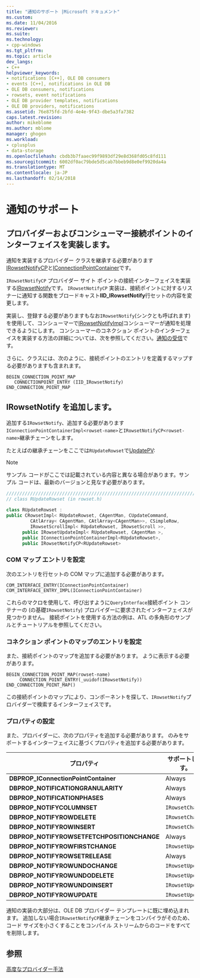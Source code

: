 ```yaml
---
title: "通知のサポート |Microsoft ドキュメント"
ms.custom: 
ms.date: 11/04/2016
ms.reviewer: 
ms.suite: 
ms.technology:
- cpp-windows
ms.tgt_pltfrm: 
ms.topic: article
dev_langs:
- C++
helpviewer_keywords:
- notifications [C++], OLE DB consumers
- events [C++], notifications in OLE DB
- OLE DB consumers, notifications
- rowsets, event notifications
- OLE DB provider templates, notifications
- OLE DB providers, notifications
ms.assetid: 76e875fd-2bfd-4e4e-9f43-dbe5a3fa7382
caps.latest.revision: 
author: mikeblome
ms.author: mblome
manager: ghogen
ms.workload:
- cplusplus
- data-storage
ms.openlocfilehash: cbdb3b7faaec99f9893df29e8d368fd05c8fd111
ms.sourcegitcommit: 6002df0ac79bde5d5cab7bbeb9d8e0ef9920da4a
ms.translationtype: MT
ms.contentlocale: ja-JP
ms.lasthandoff: 02/14/2018
---
```

# <a name="supporting-notifications"></a>通知のサポート
## <a name="implementing-connection-point-interfaces-on-the-provider-and-consumer"></a>プロバイダーおよびコンシューマー接続ポイントのインターフェイスを実装します。  
 通知を実装するプロバイダー クラスを継承する必要があります[IRowsetNotifyCP](../../data/oledb/irowsetnotifycp-class.md)と[IConnectionPointContainer](../../atl/reference/iconnectionpointcontainerimpl-class.md)です。  
  
 `IRowsetNotifyCP` プロバイダー サイト ポイントの接続インターフェイスを実装する[IRowsetNotify](https://msdn.microsoft.com/en-us/library/ms712959.aspx)です。 `IRowsetNotifyCP` 実装は、接続ポイントに対するリスナーに通知する関数をブロードキャスト**IID_IRowsetNotify**行セットの内容を変更します。  
  
 実装し、登録する必要がありますもなお`IRowsetNotify`(シンクとも呼ばれます) を使用して、コンシューマーで[IRowsetNotifyImpl](../../data/oledb/irowsetnotifyimpl-class.md)コンシューマーが通知を処理できるようにします。 コンシューマーのコネクション ポイントのインターフェイスを実装する方法の詳細については、次を参照してください。[通知の受信](../../data/oledb/receiving-notifications.md)です。  
  
 さらに、クラスには、次のように、接続ポイントのエントリを定義するマップする必要がありますも含まれます。  
  
```  
BEGIN_CONNECTION_POINT_MAP  
   CONNECTIONPOINT_ENTRY (IID_IRowsetNotify)  
END_CONNECTION_POINT_MAP  
```  
  
## <a name="adding-irowsetnotify"></a>IRowsetNotify を追加します。  
 追加する`IRowsetNotify`、追加する必要があります`IConnectionPointContainerImpl<rowset-name>`と`IRowsetNotifyCP<rowset-name>`継承チェーンをします。  
  
 たとえばの継承チェーンをここでは`RUpdateRowset`で[UpdatePV](http://msdn.microsoft.com/en-us/c8bed873-223c-4a7d-af55-f90138c6f38f):  
  
> [!NOTE]
>  サンプル コードがここでは記載されている内容と異なる場合があります。サンプル コードは、最新のバージョンと見なす必要があります。  
  
```cpp
///////////////////////////////////////////////////////////////////////////  
// class RUpdateRowset (in rowset.h)  
  
class RUpdateRowset :   
public CRowsetImpl< RUpdateRowset, CAgentMan, CUpdateCommand,   
         CAtlArray< CAgentMan, CAtlArray<CAgentMan>>, CSimpleRow,   
         IRowsetScrollImpl< RUpdateRowset, IRowsetScroll >>,  
      public IRowsetUpdateImpl< RUpdateRowset, CAgentMan >,  
      public IConnectionPointContainerImpl<RUpdateRowset>,  
      public IRowsetNotifyCP<RUpdateRowset>  
```  
  
### <a name="setting-com-map-entries"></a>COM マップ エントリを設定  
 次のエントリを行セットの COM マップに追加する必要があります。  
  
```  
COM_INTERFACE_ENTRY(IConnectionPointContainer)  
COM_INTERFACE_ENTRY_IMPL(IConnectionPointContainer)  
```  
  
 これらのマクロを使用して、呼び出すように`QueryInterface`接続ポイント コンテナーの (の基礎`IRowsetNotify`) プロバイダーに要求されたインターフェイスが見つかりません。 接続ポイントを使用する方法の例は、ATL の多角形のサンプルとチュートリアルを参照してください。  
  
### <a name="setting-connection-point-map-entries"></a>コネクション ポイントのマップのエントリを設定  
 また、接続ポイントのマップを追加する必要があります。 ように表示する必要があります。  
  
```  
BEGIN_CONNECTION_POINT_MAP(rowset-name)  
     CONNECTION_POINT_ENTRY(_uuidof(IRowsetNotify))  
END_CONNECTION_POINT_MAP()  
```  
  
 この接続ポイントのマップにより、コンポーネントを探して、`IRowsetNotify`プロバイダーで検索するインターフェイスです。  
  
### <a name="setting-properties"></a>プロパティの設定  
 また、プロバイダーに、次のプロパティを追加する必要があります。 のみをサポートするインターフェイスに基づくプロパティを追加する必要があります。  
  
|プロパティ|サポートします。|  
|--------------|------------------------|  
|**DBPROP_IConnectionPointContainer**|Always|  
|**DBPROP_NOTIFICATIONGRANULARITY**|Always|  
|**DBPROP_NOTIFICATIONPHASES**|Always|  
|**DBPROP_NOTIFYCOLUMNSET**|`IRowsetChange`|  
|**DBPROP_NOTIFYROWDELETE**|`IRowsetChange`|  
|**DBPROP_NOTIFYROWINSERT**|`IRowsetChange`|  
|**DBPROP_NOTIFYROWSETFETCHPOSITIONCHANGE**|Always|  
|**DBPROP_NOTIFYROWFIRSTCHANGE**|`IRowsetUpdate`|  
|**DBPROP_NOTIFYROWSETRELEASE**|Always|  
|**DBPROP_NOTIFYROWUNDOCHANGE**|`IRowsetUpdate`|  
|**DBPROP_NOTIFYROWUNDODELETE**|`IRowsetUpdate`|  
|**DBPROP_NOTIFYROWUNDOINSERT**|`IRowsetUpdate`|  
|**DBPROP_NOTIFYROWUPDATE**|`IRowsetUpdate`|  
  
 通知の実装の大部分は、OLE DB プロバイダー テンプレートに既に埋め込まれます。 追加しない場合`IRowsetNotifyCP`継承チェーンをコンパイラがそのため、コード サイズを小さくすることをコンパイル ストリームからのコードをすべてを削除します。  
  
## <a name="see-also"></a>参照  
 [高度なプロバイダー手法](../../data/oledb/advanced-provider-techniques.md)